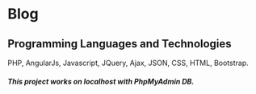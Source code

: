 # Blog

## Programming Languages and Technologies
PHP, AngularJs, Javascript, JQuery, Ajax, JSON, CSS, HTML, Bootstrap.

##### This project works on localhost with PhpMyAdmin DB.
